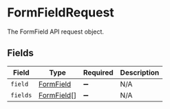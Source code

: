 # FormFieldRequest

The FormField API request object.


## Fields

| Field                                           | Type                                            | Required                                        | Description                                     |
| ----------------------------------------------- | ----------------------------------------------- | ----------------------------------------------- | ----------------------------------------------- |
| `field`                                         | [FormField](../../models/shared/formfield.md)   | :heavy_minus_sign:                              | N/A                                             |
| `fields`                                        | [FormField](../../models/shared/formfield.md)[] | :heavy_minus_sign:                              | N/A                                             |